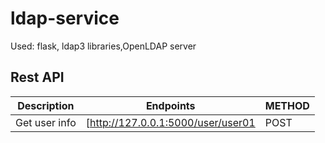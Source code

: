 # ldap-service
Used: flask, ldap3 libraries,OpenLDAP server
## Rest API
| Description | Endpoints | METHOD |
| ---  | -- | -- |
| Get user info     | [http://127.0.0.1:5000/user/user01 |POST
